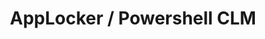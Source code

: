 ---
title: AppLocker / Powershell CLM
parent: Shell (Reverse/Others)
layout: default
nav_order: 4
---